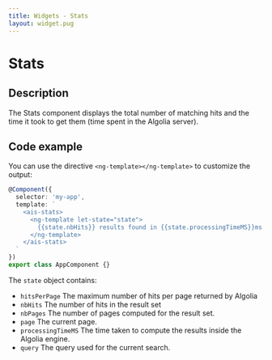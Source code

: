 ```yaml
---
title: Widgets - Stats
layout: widget.pug
---
```


# Stats

## Description

The Stats component displays the total number of matching hits and the time it took to get them (time spent in the Algolia server).

## Code example

You can use the directive `<ng-template></ng-template>` to customize the output:

```ts
@Component({
  selector: 'my-app',
  template: `
    <ais-stats>
      <ng-template let-state="state">
        {{state.nbHits}} results found in {{state.processingTimeMS}}ms.
      </ng-template>
    </ais-stats>
  `
})
export class AppComponent {}
```

The `state` object contains:

* `hitsPerPage` The maximum number of hits per page returned by Algolia
* `nbHits` The number of hits in the result set
* `nbPages` The number of pages computed for the result set.
* `page` The current page.
* `processingTimeMS` The time taken to compute the results inside the Algolia engine.
* `query` The query used for the current search.
